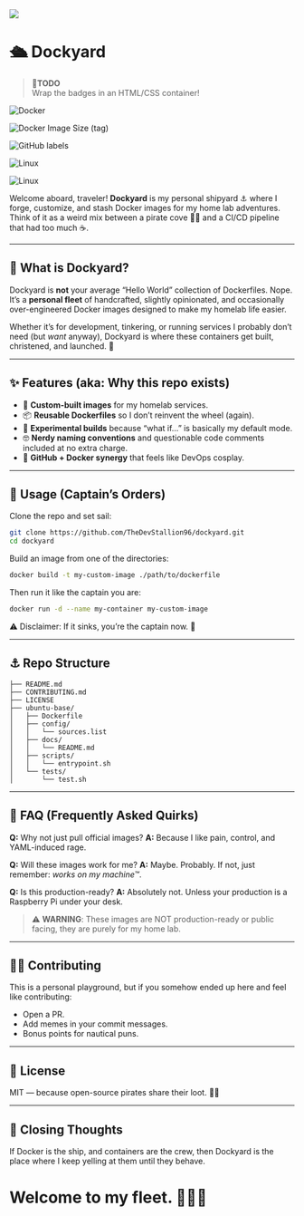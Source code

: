 <img src="http://tech-away.co.za/images/github-dockyard/dockyard-logo.jpg" />

# 🛳️ Dockyard

> **🎯TODO** <br> Wrap the badges in an HTML/CSS container!

![Docker](https://img.shields.io/badge/docker-%230db7ed.svg?style=for-the-badge&logo=docker&logoColor=white)

![Docker Image Size (tag)](https://img.shields.io/docker/image-size/https%3A%2F%2Fgithub.com%2FTheDevStallion96/https%3A%2F%2Fgithub.com%2FTheDevStallion96%2Fdockyard/latest)

![GitHub labels](https://img.shields.io/github/labels/Https://github.com/TheDevStallion96/dockyard/Learning?style=plastic)

![Linux](https://img.shields.io/badge/Linux-white?style=for-the-badge&logo=linux&logoColor=080530)

![Linux](https://img.shields.io/badge/Linux-white?style=plastic&logo=linux&logoColor=080530)

Welcome aboard, traveler! **Dockyard** is my personal shipyard ⚓ where I forge, customize, and stash Docker images for my home lab adventures. Think of it as a weird mix between a pirate cove 🏴‍☠️ and a CI/CD pipeline that had too much ☕.

---

## 🐳 What is Dockyard?
Dockyard is **not** your average “Hello World” collection of Dockerfiles. Nope.  
It’s a **personal fleet** of handcrafted, slightly opinionated, and occasionally over-engineered Docker images designed to make my homelab life easier.  

Whether it’s for development, tinkering, or running services I probably don’t need (but *want* anyway), Dockyard is where these containers get built, christened, and launched. 🚢

---

## ✨ Features (aka: Why this repo exists)

- 🔧 **Custom-built images** for my homelab services.  
- 📦 **Reusable Dockerfiles** so I don’t reinvent the wheel (again).  
- 🧪 **Experimental builds** because “what if…” is basically my default mode.  
- 🤓 **Nerdy naming conventions** and questionable code comments included at no extra charge.  
- 🐙 **GitHub + Docker synergy** that feels like DevOps cosplay.  

---

## 🧭 Usage (Captain’s Orders)

Clone the repo and set sail:
```bash
git clone https://github.com/TheDevStallion96/dockyard.git
cd dockyard
````

Build an image from one of the directories:

```bash
docker build -t my-custom-image ./path/to/dockerfile
```

Then run it like the captain you are:

```bash
docker run -d --name my-container my-custom-image
```

⚠️ Disclaimer: If it sinks, you’re the captain now. 🫡

---

## ⚓ Repo Structure

```dockyard/
├── README.md                  
├── CONTRIBUTING.md
├── LICENSE
├── ubuntu-base/
│   ├── Dockerfile              
│   ├── config/
│   │   └── sources.list
│   ├── docs/
│   │   └── README.md
│   ├── scripts/
│   │   └── entrypoint.sh
│   └── tests/
│       └── test.sh
```

---

## 🤔 FAQ (Frequently Asked Quirks)

**Q:** Why not just pull official images?
**A:** Because I like pain, control, and YAML-induced rage.

**Q:** Will these images work for me?
**A:** Maybe. Probably. If not, just remember: *works on my machine™*.

**Q:** Is this production-ready?
**A:** Absolutely not. Unless your production is a Raspberry Pi under your desk.

> ⚠️ **WARNING**: These images are NOT production-ready or public facing, they are purely for my home lab.

---

## 🧑‍💻 Contributing

This is a personal playground, but if you somehow ended up here and feel like contributing:

* Open a PR.
* Add memes in your commit messages.
* Bonus points for nautical puns.

---

## 📜 License

MIT — because open-source pirates share their loot. 🏴‍☠️

---

## 🐙 Closing Thoughts

If Docker is the ship, and containers are the crew, then Dockyard is the place where I keep yelling at them until they behave.

# Welcome to my fleet. 🚀⚓🐳
